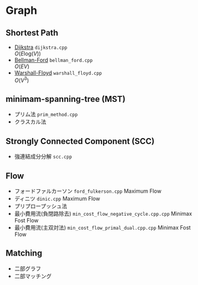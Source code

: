 # Graph

## Shortest Path
- [Dijkstra](./dijkstra.cpp)   `dijkstra.cpp`      
$O(E\text{log}(V))$
- [Bellman-Ford](./bellman_ford.cpp)   `bellman_ford.cpp`      
$O(EV)$
- [Warshall-Floyd](./warshall_floyd.cpp)  `warshall_floyd.cpp`      
$O(V^3)$


## minimam-spanning-tree (MST)
- プリム法   `prim_method.cpp`  
- クラスカル法    


## Strongly Connected Component (SCC)
- 強連結成分分解 `scc.cpp`


## Flow
- フォードファルカーソン `ford_fulkerson.cpp` Maximum Flow 
- ディニツ `dinic.cpp` Maximum Flow 
- プリプロープッシュ法
- 最小費用流(負閉路除去) `min_cost_flow_negative_cycle.cpp.cpp` Minimax Fost Flow
- 最小費用流(主双対法) `min_cost_flow_primal_dual.cpp.cpp` Minimax Fost Flow


## Matching
- 二部グラフ
- 二部マッチング
